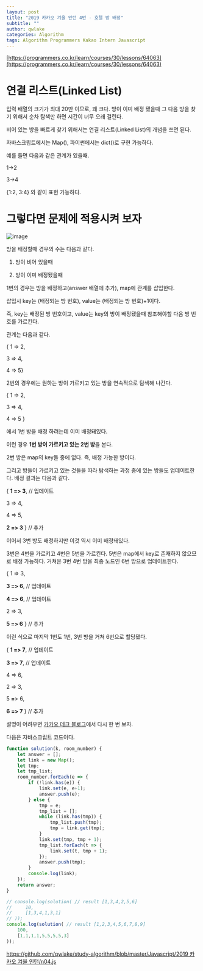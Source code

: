 ```yaml
---
layout: post
title: "2019 카카오 겨울 인턴 4번 - 호텔 방 배정"
subtitle: ""
author: qwlake
categories: Algorithm
tags: Algorithm Programmers Kakao Intern Javascript
---
```


[https://programmers.co.kr/learn/courses/30/lessons/64063](https://programmers.co.kr/learn/courses/30/lessons/64063)

# 연결 리스트(Linked List)

입력 배열의 크기가 최대 20만 이므로, 꽤 크다. 방이 이미 배정 됐을때 그 다음 방을 찾기 위해서 순차 탐색만 하면 시간이 너무 오래 걸린다.

비어 있는 방을 빠르게 찾기 위해서는 연결 리스트(Linked List)의 개념을 쓰면 된다.

자바스크립트에서는 Map(), 파이썬에서는 dict()로 구현 가능하다.

예를 들면 다음과 같은 관계가 있을때.

1->2

3->4

{1:2, 3:4} 와 같이 표현 가능하다.

# 그렇다면 문제에 적용시켜 보자

![image](https://user-images.githubusercontent.com/41278416/89281663-5eeff500-d685-11ea-91dd-867f7c0d6299.png)

방을 배정할때 경우의 수는 다음과 같다.

1. 방이 비어 있을때

2. 방이 이미 배정됐을때

1번의 경우는 방을 배정하고(answer 배열에 추가), map에 관계를 삽입한다.

삽입시 key는 (배정되는 방 번호), value는 (배정되는 방 번호)+1이다.

즉, key는 배정된 방 번호이고, value는 key의 방이 배정됐을때 참조해야할 다음 방 번호를 가르킨다.

관계는 다음과 같다.

{ 1 => 2,

3 => 4,

4 => 5}

2번의 경우에는 원하는 방이 가르키고 있는 방을 연속적으로 탐색해 나간다.

{ 1 => 2,

3 => 4,

4 => 5 }

에서 1번 방을 배정 하려는데 이미 배정돼있다.

이런 경우 **1번 방이 가르키고 있는 2번 방**을 본다.

2번 방은 map의 key들 중에 없다. 즉, 배정 가능한 방이다.

그리고 방들이 가르키고 있는 것들을 따라 탐색하는 과정 중에 있는 방들도 업데이트한다. 배정 결과는 다음과 같다.

{ **1 => 3**, // 업데이트

3 => 4,

4 => 5,

**2 => 3** } // 추가

이어서 3번 방도 배정하지만 이것 역시 이미 배정돼있다.

3번은 4번을 가르키고 4번은 5번을 가르킨다. 5번은 map에서 key로 존재하지 않으므로 배정 가능하다. 거쳐온 3번 4번 방을 최종 노드인 6번 방으로 업데이트한다.

{ 1 => 3,

**3 => 6**, // 업데이트

**4 => 6**, // 업데이트

2 => 3,

**5 => 6** } // 추가

이런 식으로 마지막 1번도 1번, 3번 방을 거쳐 6번으로 할당됐다.

{ **1 => 7**, // 업데이트

**3 => 7**, // 업데이트

4 => 6,

2 => 3,

5 **=**> 6,

**6 => 7** } // 추가

설명이 어려우면 [카카오 테크 블로그](https://tech.kakao.com/2020/04/01/2019-internship-test/)에서 다시 한 번 보자.

다음은 자바스크립트 코드이다.

```jsx
function solution(k, room_number) {
    let answer = [];
    let link = new Map();
    let tmp;
    let tmp_list;
    room_number.forEach(e => {
        if (!link.has(e)) {
            link.set(e, e+1);
            answer.push(e);
        } else {
            tmp = e;
            tmp_list = [];
            while (link.has(tmp)) {
                tmp_list.push(tmp);
                tmp = link.get(tmp);
            }
            link.set(tmp, tmp + 1);
            tmp_list.forEach(t => {
                link.set(t, tmp + 1);
            });
            answer.push(tmp);
        }
        console.log(link);
    });
    return answer;
}

// console.log(solution( // result [1,3,4,2,5,6]
//     10, 
//     [1,3,4,1,3,1]
// ));
console.log(solution( // result [1,2,3,4,5,6,7,8,9]
    100, 
    [1,1,1,1,5,5,5,5,3]
));
```

[https://github.com/qwlake/study-algorithm/blob/master/Javascript/2019 카카오 겨울 인턴/n04.js](https://github.com/qwlake/study-algorithm/blob/master/Javascript/2019%20%EC%B9%B4%EC%B9%B4%EC%98%A4%20%EA%B2%A8%EC%9A%B8%20%EC%9D%B8%ED%84%B4/n04.js)
